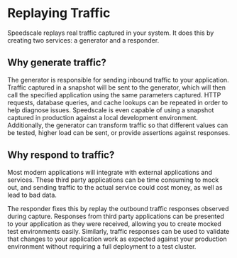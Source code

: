 # Replaying Traffic

Speedscale replays real traffic captured in your system.
It does this by creating two services: a generator and a responder.

## Why generate traffic?

The generator is responsible for sending inbound traffic to your application.
Traffic captured in a snapshot will be sent to the generator, which will then call the specified application using the same parameters captured.
HTTP requests, database queries, and cache lookups can be repeated in order to help diagnose issues.
Speedscale is even capable of using a snapshot captured in production against a local development environment.
Additionally, the generator can transform traffic so that different values can be tested, higher load can be sent, or provide assertions against responses.

## Why respond to traffic?

Most modern applications will integrate with external applications and services.
These third party applications can be time consuming to mock out, and sending traffic to the actual service could cost money, as well as lead to bad data.

The responder fixes this by replay the outbound traffic responses observed during capture.
Responses from third party applications can be presented to your application as they were received, allowing you to create mocked test environments easily.
Similarly, traffic responses can be used to validate that changes to your application work as expected against your production environment without requiring a full deployment to a test cluster.
